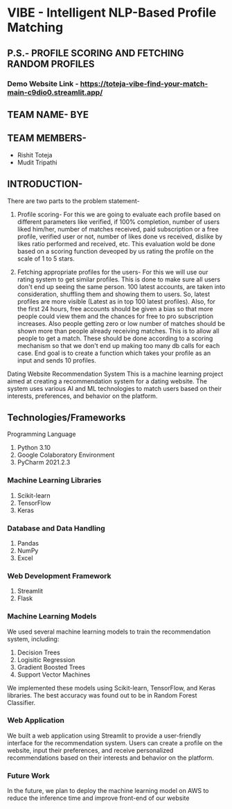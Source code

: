 # VIBE - Intelligent NLP-Based Profile Matching
## P.S.- PROFILE SCORING AND FETCHING RANDOM PROFILES

### Demo Website Link - https://toteja-vibe-find-your-match-main-c9dio0.streamlit.app/

## TEAM NAME- BYE

## TEAM MEMBERS-

* Rishit Toteja
* Mudit Tripathi

## INTRODUCTION-

There are two parts to the problem statement-
1) Profile scoring- For this we are going to evaluate each profile based on different parameters like verified, if 100% completion, number of users
liked him/her, number of matches received, paid subscription or a free profile, verified user or not, number of likes done vs received, dislike
by likes ratio performed and received, etc. This evaluation wold be done based on a scoring function deveoped by us rating the profile on the scale of 1 to 5 stars.

2) Fetching appropriate profiles for the users- For this we will use our rating system to get similar profiles. This is done to make sure all users don't end up seeing the same person. 100 latest accounts, are taken into consideration, shuffling them and showing them to users. So, latest profiles are more visible (Latest as in top 100 latest profiles). Also, for the first 24 hours, free accounts should be given a bias so that more people could view them and the chances for free to pro subscription increases. Also people getting zero or low number of matches should be shown more than people already receiving matches. This is to allow all people to get a match. These should be done according to a scoring mechanism so that we don't end up making too many db calls for each case. End goal is to create a function which takes your profile as an input and sends 10 profiles.


Dating Website Recommendation System
This is a machine learning project aimed at creating a recommendation system for a dating website. The system uses various AI and ML technologies to match users based on their interests, preferences, and behavior on the platform.

## Technologies/Frameworks

Programming Language

1) Python 3.10
2) Google Colaboratory Environment
3) PyCharm 2021.2.3


### Machine Learning Libraries

1) Scikit-learn
2) TensorFlow
3) Keras

### Database and Data Handling

1) Pandas
2) NumPy
3) Excel

### Web Development Framework

1) Streamlit
2) Flask

### Machine Learning Models

We used several machine learning models to train the recommendation system, including:

1) Decision Trees
2) Logisitic Regression
3) Gradient Boosted Trees
4) Support Vector Machines

We implemented these models using Scikit-learn, TensorFlow, and Keras libraries. The best accuracy was found out to be in Random Forest Classifier.

### Web Application

We built a web application using Streamlit to provide a user-friendly interface for the recommendation system. Users can create a profile on the website, input their preferences, and receive personalized recommendations based on their interests and behavior on the platform.

### Future Work

In the future, we plan to deploy the machine learning model on AWS to reduce the inference time and improve front-end of our website
